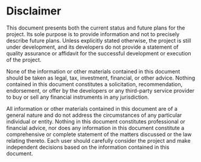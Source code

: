 # Disclaimer

This document presents both the current status and future plans for the project. Its sole purpose is to provide information and not to precisely describe future plans. Unless explicitly stated otherwise, the project is still under development, and its developers do not provide a statement of quality assurance or affidavit for the successful development or execution of the project.

None of the information or other materials contained in this document should be taken as legal, tax, investment, financial, or other advice. Nothing contained in this document constitutes a solicitation, recommendation, endorsement, or offer by the developers or any third-party service provider to buy or sell any financial instruments in any jurisdiction.

All information or other materials contained in this document are of a general nature and do not address the circumstances of any particular individual or entity. Nothing in this document constitutes professional or financial advice, nor does any information in this document constitute a comprehensive or complete statement of the matters discussed or the law relating thereto. Each user should carefully consider the project and make independent decisions based on the information contained in this document.
